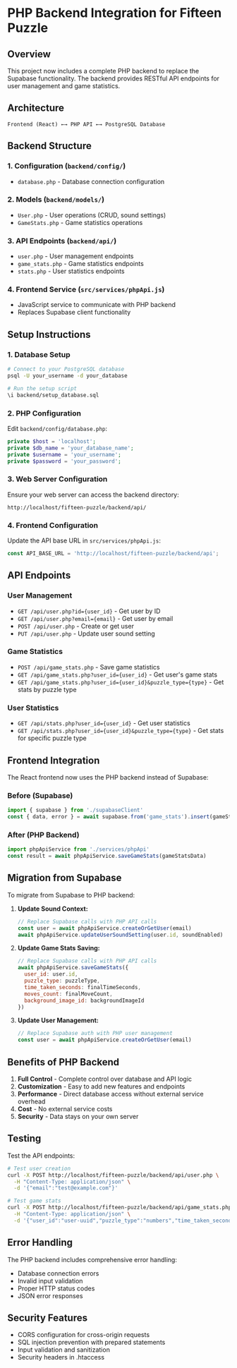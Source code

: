 # PHP Backend Integration for Fifteen Puzzle

## Overview

This project now includes a complete PHP backend to replace the Supabase functionality. The backend provides RESTful API endpoints for user management and game statistics.

## Architecture

```
Frontend (React) ←→ PHP API ←→ PostgreSQL Database
```

## Backend Structure

### 1. Configuration (`backend/config/`)
- `database.php` - Database connection configuration

### 2. Models (`backend/models/`)
- `User.php` - User operations (CRUD, sound settings)
- `GameStats.php` - Game statistics operations

### 3. API Endpoints (`backend/api/`)
- `user.php` - User management endpoints
- `game_stats.php` - Game statistics endpoints
- `stats.php` - User statistics endpoints

### 4. Frontend Service (`src/services/phpApi.js`)
- JavaScript service to communicate with PHP backend
- Replaces Supabase client functionality

## Setup Instructions

### 1. Database Setup
```bash
# Connect to your PostgreSQL database
psql -U your_username -d your_database

# Run the setup script
\i backend/setup_database.sql
```

### 2. PHP Configuration
Edit `backend/config/database.php`:
```php
private $host = 'localhost';
private $db_name = 'your_database_name';
private $username = 'your_username';
private $password = 'your_password';
```

### 3. Web Server Configuration
Ensure your web server can access the backend directory:
```
http://localhost/fifteen-puzzle/backend/api/
```

### 4. Frontend Configuration
Update the API base URL in `src/services/phpApi.js`:
```javascript
const API_BASE_URL = 'http://localhost/fifteen-puzzle/backend/api';
```

## API Endpoints

### User Management
- `GET /api/user.php?id={user_id}` - Get user by ID
- `GET /api/user.php?email={email}` - Get user by email
- `POST /api/user.php` - Create or get user
- `PUT /api/user.php` - Update user sound setting

### Game Statistics
- `POST /api/game_stats.php` - Save game statistics
- `GET /api/game_stats.php?user_id={user_id}` - Get user's game stats
- `GET /api/game_stats.php?user_id={user_id}&puzzle_type={type}` - Get stats by puzzle type

### User Statistics
- `GET /api/stats.php?user_id={user_id}` - Get user statistics
- `GET /api/stats.php?user_id={user_id}&puzzle_type={type}` - Get stats for specific puzzle type

## Frontend Integration

The React frontend now uses the PHP backend instead of Supabase:

### Before (Supabase)
```javascript
import { supabase } from './supabaseClient'
const { data, error } = await supabase.from('game_stats').insert(gameStatsData)
```

### After (PHP Backend)
```javascript
import phpApiService from './services/phpApi'
const result = await phpApiService.saveGameStats(gameStatsData)
```

## Migration from Supabase

To migrate from Supabase to PHP backend:

1. **Update Sound Context:**
   ```javascript
   // Replace Supabase calls with PHP API calls
   const user = await phpApiService.createOrGetUser(email)
   await phpApiService.updateUserSoundSetting(user.id, soundEnabled)
   ```

2. **Update Game Stats Saving:**
   ```javascript
   // Replace Supabase calls with PHP API calls
   await phpApiService.saveGameStats({
     user_id: user.id,
     puzzle_type: puzzleType,
     time_taken_seconds: finalTimeSeconds,
     moves_count: finalMoveCount,
     background_image_id: backgroundImageId
   })
   ```

3. **Update User Management:**
   ```javascript
   // Replace Supabase auth with PHP user management
   const user = await phpApiService.createOrGetUser(email)
   ```

## Benefits of PHP Backend

1. **Full Control** - Complete control over database and API logic
2. **Customization** - Easy to add new features and endpoints
3. **Performance** - Direct database access without external service overhead
4. **Cost** - No external service costs
5. **Security** - Data stays on your own server

## Testing

Test the API endpoints:

```bash
# Test user creation
curl -X POST http://localhost/fifteen-puzzle/backend/api/user.php \
  -H "Content-Type: application/json" \
  -d '{"email":"test@example.com"}'

# Test game stats
curl -X POST http://localhost/fifteen-puzzle/backend/api/game_stats.php \
  -H "Content-Type: application/json" \
  -d '{"user_id":"user-uuid","puzzle_type":"numbers","time_taken_seconds":120,"moves_count":50}'
```

## Error Handling

The PHP backend includes comprehensive error handling:
- Database connection errors
- Invalid input validation
- Proper HTTP status codes
- JSON error responses

## Security Features

- CORS configuration for cross-origin requests
- SQL injection prevention with prepared statements
- Input validation and sanitization
- Security headers in .htaccess 